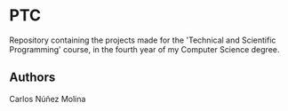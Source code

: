 # PTC
Repository containing the projects made for the 'Technical and Scientific Programming' course, in the fourth year of my Computer Science degree.

## Authors
Carlos Núñez Molina
